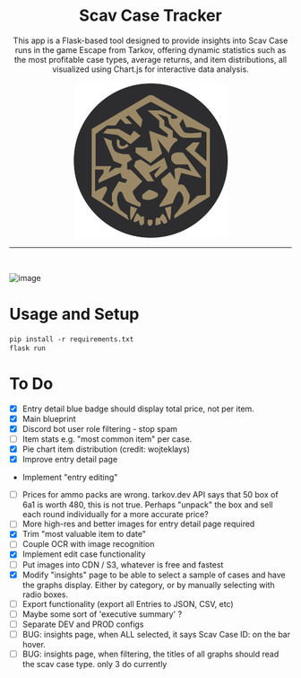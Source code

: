 <h1 align="center">Scav Case Tracker</h1>

<p align="center">
  This app is a Flask-based tool designed to provide insights into Scav Case runs in the game Escape from Tarkov, offering dynamic statistics such as the most profitable case types, average returns, and item distributions, all visualized using Chart.js for interactive data analysis.<br><br>
  <img src="https://github.com/Throupy/scav-case-tracker/blob/00d1ebe13240f56f200b52b80214ff8fab69233b/app/static/icon.png" alt="Scav Case Tracker Logo" width="275">
</p>
<hr><br>

![image](https://github.com/user-attachments/assets/790d157f-def8-42ee-97e6-de080e959bfb)




# Usage and Setup
```shell
pip install -r requirements.txt
flask run
```

# To Do
- [X] Entry detail blue badge should display total price, not per item.
- [X] Main blueprint
- [X] Discord bot user role filtering - stop spam
- [ ] Item stats e.g. "most common item" per case.
- [X] Pie chart item distribution (credit: wojteklays)
- [X] Improve entry detail page
- Implement "entry editing"
- [ ] Prices for ammo packs are wrong. tarkov.dev API says that 50 box of 6a1 is worth 480, this is not true. Perhaps "unpack" the box and sell each round individually for a more accurate price?
- [ ] More high-res and better images for entry detail page required
- [X] Trim "most valuable item to date"
- [ ] Couple OCR with image recognition
- [X] Implement edit case functionality
- [ ] Put images into CDN / S3, whatever is free and fastest
- [X] Modify "insights" page to be able to select a sample of cases and have the graphs display. Either by category, or by manually selecting with radio boxes.
- [ ] Export functionality (export all Entries to JSON, CSV, etc)
- [ ] Maybe some sort of 'executive summary' ?
- [ ] Separate DEV and PROD configs
- [ ] BUG: insights page, when ALL selected, it says Scav Case ID: on the bar hover.
- [ ] BUG: insights page, when filtering, the titles of all graphs should read the scav case type. only 3 do currently